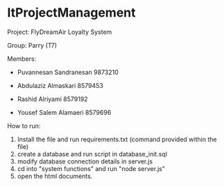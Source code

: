 # ItProjectManagement

 Project: FlyDreamAir Loyalty System

 Group: Parry (T7)

 Members:

- Puvannesan Sandranesan 9873210

- Abdulaziz Almaskari 8579453

- Rashid Alriyami 8579192 

- Yousef Salem Alamaeri 8579696


How to run:

1. Install the file and run requirements.txt (command provided within the file)
2. create a database and run script in database_init.sql
3. modify database connection details in server.js
4. cd into "system functions" and run "node server.js"
5. open the html documents.